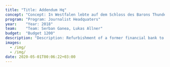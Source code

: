 ```yaml
---
title: "Title: Addendum Hq"
concept: "Concept: In Westfalen lebte auf dem Schloss des Barons Thunder-ten-tronckh ein junger Mensch, dem die Natur die sanfteste Ge-sinnung verliehen hatte. Seine Gesichtszüge spiegelten seinInneres wider. Ein gesundes Urteil verband sich bei ihm mitArglosigkeit; aus diesem Grunde, glaube ich, wurde er Can-dide genannt. Die alten Bediensteten des Hauses vermute-ten, er sei der Sohn der Schwester des Barons und eines gu-ten, anständigen Edelmannes aus der Gegend, den das Fräu-lein niemals hatte heiraten wollen, weil er nur einundsiebzigVorfahren nachweisen konnte und der Rest seines Stamm-baums durch die Schuld der Zeit verlorengegangen war. "
program: "Program: Journalist Headquaters"
year:    "Year: 2018"
team:    "Team: Serban Ganea, Lukas Allner"
budget:  "Budget 1200"
description: "Description: Refurbishment of a former financial bank to host Addendum, the public funded Austrian journalistic research platform."
images:
  - /img/
  - /img/
date: 2020-05-01T00:06:22+03:00
---
```

